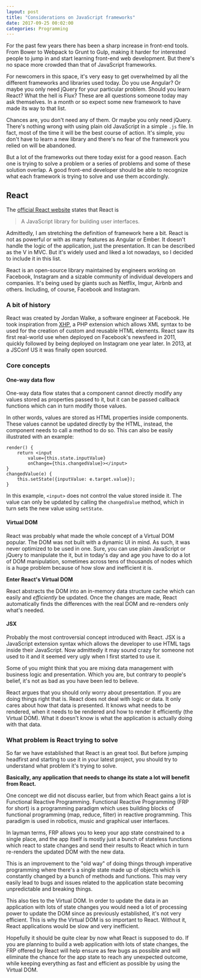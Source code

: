 ```yaml
---
layout: post
title: "Considerations on JavaScript frameworks"
date: 2017-09-25 00:02:00
categories: Programming
---
```

For the past few years there has been a sharp increase in front-end
tools. From Bower to Webpack to Grunt to Gulp, making it harder for
interested people to jump in and start learning front-end web
development.  But there's no space more crowded than that of
JavaScript frameworks.

For newcomers in this space, it's very easy to get overwhelmed by all
the different frameworks and libraries used today. Do you use Angular?
Or maybe you only need jQuery for your particular problem. Should you
learn React? What the hell is Flux? These are all questions someone
today may ask themselves. In a month or so expect some new framework
to have made its way to that list.

Chances are, you don't need any of them. Or maybe you only need
jQuery. There's nothing wrong with using plain old JavaScript in a
simple `.js` file. In fact, most of the time it will be the best
course of action. It's simple, you don't have to learn a new library
and there's no fear of the framework you relied on will be abandoned.

But a lot of the frameworks out there today exist for a good
reason. Each one is trying to solve a problem or a series of problems
and some of these solution overlap. A good front-end developer should
be able to recognize what each framework is trying to solve and use
them accordingly.

## React

The [official React website](https://facebook.github.io/react/) states
that React is 
> A JavaScript library for building user interfaces.

Admittedly, I am stretching the definition of framework here a
bit. React is not as powerful or with as many features as Angular or
Ember. It doesn't handle the logic of the application, just the
presentation. It can be described as the V in MVC. But it's widely
used and liked a lot nowadays, so I decided to include it in this
list.

React is an open-source library maintained by engineers working on
Facebook, Instagram and a sizable community of individual developers
and companies. It's being used by giants such as Netflix, Imgur,
Airbnb and others. Including, of course, Facebook and Instagram.

### A bit of history

React was created by Jordan Walke, a software engineer at Facebook. He
took inspiration from
[XHP](https://www.facebook.com/notes/facebook-engineering/xhp-a-new-way-to-write-php/294003943919/),
a PHP extension which allows XML syntax to be used for the creation of
custom and reusable HTML elements. React saw its first real-world use
when deployed on Facebook's newsfeed in 2011, quickly followed by
being deployed on Instagram one year later. In 2013, at a JSConf US it
was finally open sourced.

### Core concepts

#### One-way data flow

One-way data flow states that a component cannot directly modify any
values stored as properties passed to it, but it can be passed
callback functions which can in turn modify those values. 

In other words, values are stored as HTML properties inside
components. These values cannot be updated directly by the HTML,
instead, the component needs to call a method to do so. This can also
be easily illustrated with an example:

``` 
render() { 
    return <input 
        value={this.state.inputValue} 
        onChange={this.changedValue}></input> 
}
changedValue(e) {
    this.setState({inputValue: e.target.value}); 
} 
``` 

In this example, `<input>` does not control the value stored inside
it. The value can only be updated by calling the `changedValue`
method, which in turn sets the new value using `setState`.

#### Virtual DOM

React was probably what made the whole concept of a Virtual DOM
popular. The DOM was not built with a dynamic UI in mind. As such, it
was never optimized to be used in one. Sure, you can use plain
JavaScript or jQuery to manipulate the it, but in today's day and age
you have to do a lot of DOM manipulation, sometimes across tens of
thousands of nodes which is a huge problem because of how slow and
inefficient it is.

**Enter React's Virtual DOM**

React abstracts the DOM into an in-memory data structure cache which
can easily and _efficiently_ be updated. Once the changes are made,
React automatically finds the differences with the real DOM and
re-renders only what's needed.

#### JSX 

Probably the most controversial concept introduced with React. JSX is
a JavaScript extension syntax which allows the developer to use HTML
tags inside their JavaScript. Now admittedly it may sound crazy for
someone not used to it and it seemed very ugly when I first started to
use it. 

Some of you might think that you are mixing data management with
business logic and presentation. Which you are, but contrary to
people's belief, it's not as bad as you have been led to believe.

React argues that you should only worry about presentation. If you are
doing things right that is. React does not deal with logic or data. It
only cares about how that data is presented. It knows what needs to be
rendered, when it needs to be rendered and how to render it
efficiently (the Virtual DOM). What it doesn't know is what the
application is actually doing with that data.

### What problem is React trying to solve

So far we have established that React is an great tool. But before
jumping headfirst and starting to use it in your latest project, you
should try to understand what problem it's trying to solve.

**Basically, any application that needs to change its state a lot will
benefit from React.**

One concept we did not discuss earlier, but from which React gains a
lot is Functional Reactive Programming. Functional Reactive
Programming (FRP for short) is a programming paradigm which uses
building blocks of functional programming (map, reduce, filter) in
reactive programming. This paradigm is used in robotics, music and
graphical user interfaces.

In layman terms, FRP allows you to keep your app state constrained to
a single place, and the app itself is mostly just a bunch of stateless
functions which react to state changes and send their results to React
which in turn re-renders the updated DOM with the new data.

This is an improvement to the "old way" of doing things through
imperative programming where there's a single state made up of objects
which is constantly changed by a bunch of methods and functions. This
may very easily lead to bugs and issues related to the application
state becoming unpredictable and breaking things.

This also ties to the Virtual DOM. In order to update the data in an
application with lots of state changes you would need a lot of
processing power to update the DOM since as previously established,
it's not very efficient. This is why the Virtual DOM is so important
to React. Without it, React applications would be slow and very
inefficient.

Hopefully it should be quite clear by now what React is supposed to
do. If you are planning to build a web application with lots of state
changes, the FRP offered by React will help ensure as few bugs as
possible and will eliminate the chance for the app state to reach any
unexpected outcome, while keeping everything as fast and efficient as
possible by using the Virtual DOM.
